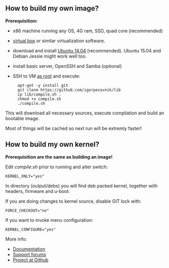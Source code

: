 ## How to build my own image? ##

**Prerequisition:**

- x86 machine running any OS, 4G ram, SSD, quad core (recommended)
- [virtual box](https://www.virtualbox.org/wiki/Downloads) or similar virtualization software.
- download and install [Ubuntu 14.04](http://archive.ubuntu.com/ubuntu/dists/trusty-updates/main/installer-amd64/current/images/netboot/mini.iso) (recommended). Ubuntu 15.04 and Debian Jessie might work well too.
- install basic server, OpenSSH and Samba (optional)
- SSH to VM [as root](http://askubuntu.com/questions/469143/how-to-enable-ssh-root-access-on-ubuntu-14-04) and execute:


		apt-get -y install git
		git clone https://github.com/igorpecovnik/lib
		cp lib/compile.sh .
		chmod +x compile.sh
		./compile.sh


This will download all necessary sources, execute compilation and build an bootable image.

Most of things will be cached so next run will be extremly faster!

## How to build my own kernel? ##

**Prerequisition are the same as building an image!**

Edit *compile.sh* prior to running and alter switch:

	KERNEL_ONLY="yes"

In directory (output/debs) you will find deb packed kernel, together with headers, firmware and u-boot.

If you are doing changes to kernel source, disable GIT lock with:

	FORCE_CHECKOUT="no"

If you want to invoke menu configuration:

	KERNEL_CONFIGURE="yes"

More info:

- [Documentation](http://www.armbian.com/documentation/)
- [Support forums](http://forum.armbian.com/ "Armbian support forum")
- [Project at Github](https://github.com/igorpecovnik/lib)